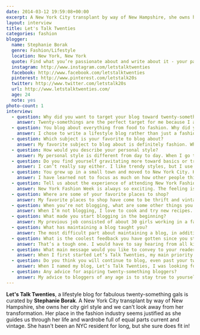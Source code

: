 ```yaml
---
date: 2014-03-12 19:59:08+00:00
excerpt: A New York City transplant by way of New Hampshire, she owns her city girl style and we can''t look away from her transformation.
layout: interview
title: Let's Talk Twenties
categories: fashion
blogger:
  name: Stephanie Borak
  genre: Fashion/Lifestyle
  location: New York, New York
  quote: Find what you’re passionate about and write about it - your passion will come through!
  instagram: http://www.instagram.com/letstalktwenties
  facebook: http://www.facebook.com/letstalktwenties
  pinterest: http://www.pinterest.com/letstalk20s
  twitter: http://www.twitter.com/letstalk20s
  url: http://www.letstalktwenties.com/
  age: 24
  note: yes
photo-count: 1
interview:
  - question: Why did you want to target your blog toward twenty-somethings?
    answer: Twenty-somethings are the perfect target for me because I am one! I want to help expose my readers beyond the other blogs that feature out-of-reach luxury items with world travels and super high-end products. I do feature expensive pieces every now and then (secret&#58; most of them are second-hand!), and I love to post them with less expensive items in the same look; whether they be from Goodwill or Forever 21. It’s all about how you style things together. I hope that I’m able to show other twenty-somethings, and girls as young as my tween little sister to women my grandmother’s age, that they can still be fabulous- even on a budget.
  - question: You blog about everything from food to fashion. Why did you want to cover so many topics?
    answer: I chose to write a lifestyle blog rather than just a fashion blog because while fashion is a huge part of my life, I’m also a pretty crafty gal and I’ve found a passion for cooking too! I also wanted to share parts of my life with my readers as lessons or what to or not to do. I’ve learned so much living independently and making the decision to leave New Hampshire. From what I’ve heard, people are pretty interested in hearing all about my life from different aspects, so that’s what I try to give them!
  - question: Which subject is your favorite to blog about?
    answer: My favorite subject to blog about is definitely fashion. When I get ready in the morning, I always think about what will look best as an outfit inspiration post for LTT. Then being able to describe my thought process on how I chose what I’m wearing or where I got my inspiration from is really what makes my blog relatable.
  - question: How would you describe your personal style?
    answer: My personal style is different from day to day. When I go to work, I can be very professional in a pencil skirt. Outside of work, I love to go in my closet and pull a bunch of different things together; prints, patterns, jewelry, accessories. Sometimes I probably look ridiculous, but the best part about living in NYC is that no one cares how crazy you look!
  - question: Do you find yourself gravitating more toward basics or trendy pieces?
    answer: I can’t really say either. I like trendy styles, but I use them more for inspiration on how to dress myself. Trends come and go too quickly; I’d rather make my own trends for myself and tag &#8220;Trend Alert&#8221; on LTT. Who knows, maybe I’ll get enough of my followers to help make one of my trends popular!
  - question: You grew up in a small town and moved to New York City. How has becoming a city girl changed your fashion choices?
    answer: I have learned not to focus as much on how other people think I look, but rather on how I want my own personal style to be and what I feel good in. When I first moved here, you could find me decked out in Juicy tracksuits and Abercrombie. After a few months, I realized that I wanted to be less mainstream and started finding my own style.
  - question: Tell us about the experience of attending New York Fashion Week.
    answer: New York Fashion Week is always so exciting. The feeling is similar to that of Christmas Eve; I get so excited to see what each show brings and more excited to see who they bring! I also love seeing what everyone wears to the shows- it’s almost as important as what’s actually on the runways.
  - question: Where are some of your favorite places to shop?
    answer: My favorite places to shop have come to be thrift and vintage stores. If you ever told 17 year old Stephanie that when I was older I’d be shopping at second-hand stores, I’d never have believed it. It makes creating my own style much more individualistic because everything is pretty much one of a kind. Some of my favorites are Housing Works, Buffalo Exchange and Rabbits (Brooklyn).
  - question: When you’re not blogging, what are some other things you love to do?
    answer: When I’m not blogging, I love to cook and try new recipes. I’ve learned it’s best to take pictures of everything because you never know what you’ll be able to use in a blog post! I also love discovering new thrift stores around the city- not only for clothes, but for furniture, accessories, and even craft supplies. I once got an entire bag of buttons for only a dollar. Such a score!
  - question: What made you start blogging in the beginning?
    answer: My previous job consisted of about 30 girls working in a fashion office. We used to take lunches together every day just to chat and take a break from work. I always told them about the crafts I made the night before or this great new recipe I came up with. After months of telling me, they finally convinced me to start a blog. One thing lead to another, and I can’t thank them enough!
  - question: What has maintaining a blog taught you?
    answer: The most difficult part about maintaining a blog, in addition to having a full-time job, is that I always need to find time for it. Whether it means I get a little less sleep one night or need to stay in and have a glass of wine rather than go out with girlfriends, that’s what I’ll do. I think the most important part of having a blog is keeping up with it- no one wants to read a blog that’s only updated every so often.
  - question: What is the coolest feedback you have gotten since you started?
    answer: That’s a tough one. I would have to say hearing from all kinds of people that my blog is an everyday read for them is so cool. From women my mom’s age to my aunts and grandmother, and of course girl’s my own age, I’m so happy that I’m able to inspire such a wide range of women. There’s no better feeling!
  - question: What main message would you like to convey to your readers?
    answer: When I first started Let’s Talk Twenties, my main priority was to make every single person that read it feel like they’re fabulous. I talk about different ways to love themselves, healthy recipes, and fashion advice on how to wear different pieces in a unique way. My message to my wonderful readers is you are stinking fabulous- and don’t you forget it!
  - question: Do you think you will continue to blog, even past your twenties?
    answer: When I named my blog, Let’s Talk Twenties, I was looking for something that I could hopefully use for a few years. Since it’s become such a success, I’m so happy I named it what I did because when the time comes, I’m hoping to continue on with Let’s Talk Thirties! Stay tuned...
  - question: Any advice for aspiring twenty-something bloggers?
    answer: My advice to bloggers of any age is to stay true to yourself. I’ve heard from so many people that read LTT that they love it because they’re able to relate to it. Some bloggers write only about luxury items that not everyone can afford, and that’s their prerogative. I think people will continue to follow a blog like mine because it’s different than others that are out there. Find what you’re passionate about and write about it - your passion will come through!
---
```


**Let's Talk Twenties**, a lifestyle blog for fabulous twenty-something gals is curated by **Stephanie Borak**. A New York City transplant by way of New Hampshire, she owns her city girl style and we can't look away from her transformation. Her place in the fashion industry seems justified as she guides us through her life and wardrobe full of equal parts current and vintage. She hasn't been an NYC resident for long, but she sure does fit in!